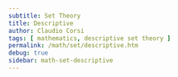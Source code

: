 ```yaml
---
subtitle: Set Theory
title: Descriptive
author: Claudio Corsi
tags: [ mathematics, descriptive set theory ]
permalink: /math/set/descriptive.htm
debug: true
sidebar: math-set-descriptive
---
```

